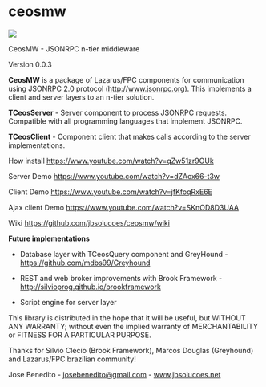 ceosmw
======

<img src="http://jbsolucoes.net/ceosserver/ceos.jpg">

CeosMW - JSONRPC n-tier middleware

Version 0.0.3

**CeosMW** is a package of Lazarus/FPC components for communication using JSONRPC 2.0 protocol (http://www.jsonrpc.org). This implements a client and server layers to an n-tier solution.

**TCeosServer** - Server component to process JSONRPC requests. Compatible with all programming languages that implement JSONRPC.

**TCeosClient** - Component client that makes calls according to the server implementations.

How install
https://www.youtube.com/watch?v=qZw51zr9OUk

Server Demo
https://www.youtube.com/watch?v=dZAcx66-t3w

Client Demo
https://www.youtube.com/watch?v=jfKfoqRxE6E

Ajax client Demo
https://www.youtube.com/watch?v=SKnOD8D3UAA

Wiki
https://github.com/jbsolucoes/ceosmw/wiki

**Future implementations**

* Database layer with TCeosQuery component and GreyHound - https://github.com/mdbs99/Greyhound

* REST and web broker improvements with Brook Framework - http://silvioprog.github.io/brookframework

* Script engine for server layer

This library is distributed in the hope that it will be useful, but WITHOUT ANY WARRANTY; without even the implied warranty of MERCHANTABILITY or FITNESS FOR A PARTICULAR PURPOSE.


Thanks for Silvio Clecio (Brook Framework), Marcos Douglas (Greyhound) and Lazarus/FPC brazilian community!



Jose Benedito - josebenedito@gmail.com - www.jbsolucoes.net
